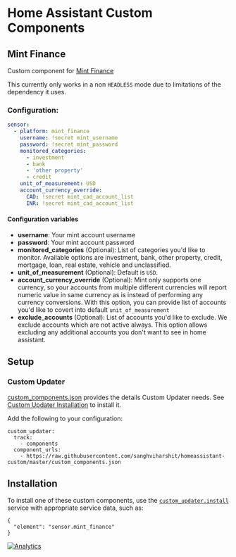 # Home Assistant Custom Components

## Mint Finance
Custom component for [Mint Finance](https://www.mint.com/)

This currently only works in a non `HEADLESS` mode due to limitations of the dependency it uses.

### Configuration:

```yaml
sensor:
  - platform: mint_finance
    username: !secret mint_username
    password: !secret mint_password
    monitored_categories:
      - investment
      - bank
      - 'other property'
      - credit
    unit_of_measurement: USD
    account_currency_override:
      CAD: !secret mint_cad_account_list
      INR: !secret mint_cad_account_list
```

#### Configuration variables
- **username**: Your mint account username
- **password**: Your mint account password
- **monitored_categories** (Optional): List of categories you'd like to monitor. Available options are investment, bank, other property, credit, mortgage, loan, real estate, vehicle and unclassified.
- **unit_of_measurement** (Optional): Default is `USD`.
- **account_currency_override** (Optional): Mint only supports one currency, so your accounts from multiple different currencies will report numeric value in same currency as is instead of performing any currency conversions. With this option, you can provide list of accounts you'd like to covert into default `unit_of_measurement`
- **exclude_accounts** (Optional): List of accounts you'd like to exclude. We exclude accounts which are not active always. This option allows excluding any additional accounts you don't want to see in home assistant.

## Setup
### Custom Updater
[custom_components.json](./custom_components.json) provides the details Custom Updater needs. See [Custom Updater Installation](https://github.com/custom-components/custom_updater/wiki/Installation) to install it.

Add the following to your configuration:
```
custom_updater:
  track:
    - components
  component_urls:
    - https://raw.githubusercontent.com/sanghviharshit/homeassistant-custom/master/custom_components.json
```

## Installation
To install one of these custom components, use the [`custom_updater.install`](https://github.com/custom-components/custom_updater/wiki/Services#install-element-cardcomponentpython_script) service with appropriate service data, such as:
```
{
  "element": "sensor.mint_finance"
}
```


[![Analytics](https://ga-beacon.appspot.com/UA-59542024-4/homeassistant-custom/)](https://github.com/igrigorik/ga-beacon)
